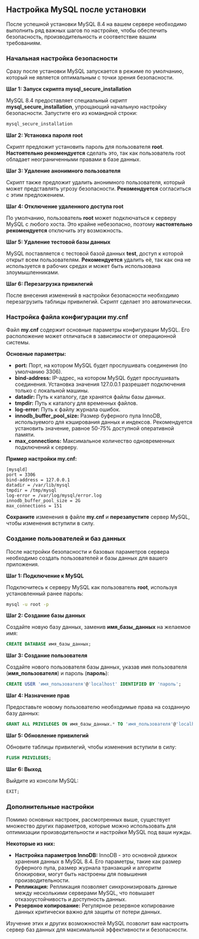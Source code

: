 ## Настройка MySQL после установки

После успешной установки MySQL 8.4 на вашем сервере необходимо выполнить ряд важных шагов по настройке, чтобы обеспечить безопасность, производительность и соответствие вашим требованиям.

### Начальная настройка безопасности

Сразу после установки MySQL запускается в режиме по умолчанию, который не является оптимальным с точки зрения безопасности. 

**Шаг 1: Запуск скрипта mysql_secure_installation**

MySQL 8.4 предоставляет специальный скрипт **mysql_secure_installation**, упрощающий начальную настройку безопасности. Запустите его из командной строки:

```bash
mysql_secure_installation
```

**Шаг 2: Установка пароля root**

Скрипт предложит установить пароль для пользователя **root**.  **Настоятельно рекомендуется** сделать это, так как пользователь root обладает неограниченными правами в базе данных.

**Шаг 3: Удаление анонимного пользователя**

Скрипт также предложит удалить анонимного пользователя, который может представлять угрозу безопасности. **Рекомендуется** согласиться с этим предложением.

**Шаг 4: Отключение удаленного доступа root**

По умолчанию, пользователь **root** может подключаться к серверу MySQL с любого хоста. Это крайне небезопасно, поэтому **настоятельно рекомендуется** отключить эту возможность.

**Шаг 5: Удаление тестовой базы данных**

MySQL поставляется с тестовой базой данных **test**, доступ к которой открыт всем пользователям.  **Рекомендуется** удалить её, так как она не используется в рабочих средах и может быть использована злоумышленниками.

**Шаг 6: Перезагрузка привилегий**

После внесения изменений в настройки безопасности необходимо перезагрузить таблицы привилегий.  Скрипт сделает это автоматически.

### Настройка файла конфигурации my.cnf

Файл **my.cnf** содержит основные параметры конфигурации MySQL.  Его расположение может отличаться в зависимости от операционной системы. 

**Основные параметры:**

* **port:**  Порт, на котором MySQL будет прослушивать соединения (по умолчанию 3306).
* **bind-address:** IP-адрес, на котором MySQL будет прослушивать соединения. Установка значения 127.0.0.1 разрешает подключения только с локальной машины.
* **datadir:**  Путь к каталогу, где хранятся файлы базы данных.
* **tmpdir:** Путь к каталогу для временных файлов.
* **log-error:** Путь к файлу журнала ошибок.
* **innodb_buffer_pool_size:** Размер буферного пула InnoDB, используемого для кэширования данных и индексов. Рекомендуется установить значение, равное 50-75% доступной оперативной памяти.
* **max_connections:** Максимальное количество одновременных подключений к серверу.

**Пример настройки my.cnf:**

```
[mysqld]
port = 3306
bind-address = 127.0.0.1
datadir = /var/lib/mysql
tmpdir = /tmp/mysql
log-error = /var/log/mysql/error.log
innodb_buffer_pool_size = 2G
max_connections = 151
```

**Сохраните** изменения в файле **my.cnf** и **перезапустите** сервер MySQL, чтобы изменения вступили в силу.

### Создание пользователей и баз данных

После настройки безопасности и базовых параметров сервера необходимо создать пользователей и базы данных для вашего приложения.

**Шаг 1: Подключение к MySQL**

Подключитесь к серверу MySQL как пользователь **root**, используя установленный ранее пароль:

```bash
mysql -u root -p
```

**Шаг 2: Создание базы данных**

Создайте новую базу данных, заменив **имя_базы_данных** на желаемое имя:

```sql
CREATE DATABASE имя_базы_данных;
```

**Шаг 3: Создание пользователя**

Создайте нового пользователя базы данных, указав имя пользователя (**имя_пользователя**) и пароль (**пароль**):

```sql
CREATE USER 'имя_пользователя'@'localhost' IDENTIFIED BY 'пароль';
```

**Шаг 4: Назначение прав**

Предоставьте новому пользователю необходимые права на созданную базу данных:

```sql
GRANT ALL PRIVILEGES ON имя_базы_данных.* TO 'имя_пользователя'@'localhost';
```

**Шаг 5: Обновление привилегий**

Обновите таблицы привилегий, чтобы изменения вступили в силу:

```sql
FLUSH PRIVILEGES;
```

**Шаг 6: Выход**

Выйдите из консоли MySQL:

```sql
EXIT;
```

### Дополнительные настройки

Помимо основных настроек, рассмотренных выше, существует множество других параметров, которые можно использовать для оптимизации производительности и настройки MySQL под ваши нужды.  

**Некоторые из них:**

* **Настройка параметров InnoDB:**  InnoDB - это основной движок хранения данных в MySQL 8.4.  Его параметры, такие как размер буферного пула, размер журнала транзакций и алгоритм блокировки, могут быть настроены для повышения производительности.
* **Репликация:**  Репликация позволяет синхронизировать данные между несколькими серверами MySQL, что повышает отказоустойчивость и доступность данных.
* **Резервное копирование:** Регулярное резервное копирование данных критически важно для защиты от потери данных.

Изучение этих и других возможностей MySQL позволит вам настроить сервер баз данных для максимальной эффективности и безопасности. 
